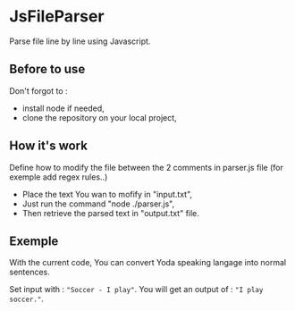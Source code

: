 # JsFileParser
Parse file line by line using Javascript.

## Before to use 

Don't forgot to :
- install node if needed,
- clone the repository on your local project,

## How it's work

Define how to modify the file between the 2 comments in parser.js file (for exemple add regex rules..)

- Place the text You wan to mofify in "input.txt",
- Just run the command "node ./parser.js",
- Then retrieve the parsed text in "output.txt" file.

## Exemple

With the current code, You can convert Yoda speaking langage into normal sentences. 

Set input with : `"Soccer - I play"`.
You will get an output of : `"I play soccer."`.
